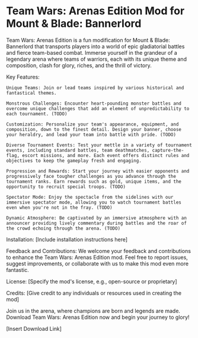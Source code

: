 # Team Wars: Arenas Edition Mod for Mount & Blade: Bannerlord


Team Wars: Arenas Edition is a fun modification for Mount & Blade: Bannerlord that transports players into a world of epic gladiatorial battles and fierce team-based combat. Immerse yourself in the grandeur of a legendary arena where teams of warriors, each with its unique theme and composition, clash for glory, riches, and the thrill of victory.

Key Features:

    Unique Teams: Join or lead teams inspired by various historical and fantastical themes.

    Monstrous Challenges: Encounter heart-pounding monster battles and overcome unique challenges that add an element of unpredictability to each tournament. (TODO)

    Customization: Personalize your team's appearance, equipment, and composition, down to the finest detail. Design your banner, choose your heraldry, and lead your team into battle with pride. (TODO)

    Diverse Tournament Events: Test your mettle in a variety of tournament events, including standard battles, team deathmatches, capture-the-flag, escort missions, and more. Each event offers distinct rules and objectives to keep the gameplay fresh and engaging.

    Progression and Rewards: Start your journey with easier opponents and progressively face tougher challenges as you advance through the tournament ranks. Earn rewards such as gold, unique items, and the opportunity to recruit special troops. (TODO)

    Spectator Mode: Enjoy the spectacle from the sidelines with our immersive spectator mode, allowing you to watch tournament battles even when you're not in the fray. (TODO)

    Dynamic Atmosphere: Be captivated by an immersive atmosphere with an announcer providing lively commentary during battles and the roar of the crowd echoing through the arena. (TODO)

Installation:
[Include installation instructions here]

Feedback and Contributions:
We welcome your feedback and contributions to enhance the Team Wars: Arenas Edition mod. Feel free to report issues, suggest improvements, or collaborate with us to make this mod even more fantastic.

License:
[Specify the mod's license, e.g., open-source or proprietary]

Credits:
[Give credit to any individuals or resources used in creating the mod]

Join us in the arena, where champions are born and legends are made. Download Team Wars: Arenas Edition now and begin your journey to glory!

[Insert Download Link]
